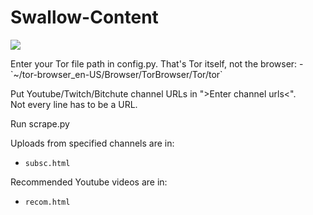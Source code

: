 # Swallow-Content
<p><img align="center" src="https://github.com/MonoPhype/Swallow-Content/blob/main/preview.gif"></p>
Enter your Tor file path in config.py. That's Tor itself, not the browser:
  - `~/tor-browser_en-US/Browser/TorBrowser/Tor/tor`

Put Youtube/Twitch/Bitchute channel URLs in ">Enter channel urls<".  
Not every line has to be a URL.  

Run scrape.py

Uploads from specified channels are in:
  - `subsc.html`

Recommended Youtube videos are in:
  - `recom.html`
